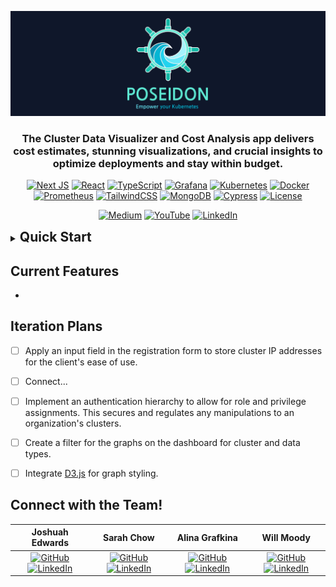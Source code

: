 
<div align="center">

  [![banner](/public/assets/banner.png)](https://www.os-poseidon.com/)
  <!-- h2 tagline here -->
  <!-- short description -->
  ### The Cluster Data Visualizer and Cost Analysis app delivers cost estimates, stunning visualizations, and crucial insights to optimize deployments and stay within budget.
   <!-- Its user-friendly interface empowers organizations to make informed decisions with ease. A must-have for any Kubernetes pro. -->
  <!-- quick links -->

  <!-- https://ileriayo.github.io/markdown-badges/#markdown-badges -->
  [![Next JS](https://img.shields.io/badge/Next-black?style=for-the-badge&logo=next.js&logoColor=white)](https://nextjs.org/)
  [![React](https://img.shields.io/badge/react-%2320232a.svg?style=for-the-badge&logo=react&logoColor=%2361DAFB)](https://reactjs.org/)
  [![TypeScript](https://img.shields.io/badge/typescript-%23007ACC.svg?style=for-the-badge&logo=typescript&logoColor=white)](https://www.typescriptlang.org/)
  [![Grafana](https://img.shields.io/badge/grafana-%23F46800.svg?style=for-the-badge&logo=grafana&logoColor=white)](https://grafana.com/)
  [![Kubernetes](https://img.shields.io/badge/kubernetes-%23326ce5.svg?style=for-the-badge&logo=kubernetes&logoColor=white)](https://kubernetes.io/)
  [![Docker](https://img.shields.io/badge/docker-%230db7ed.svg?style=for-the-badge&logo=docker&logoColor=white)](https://www.docker.com/)
  [![Prometheus](https://img.shields.io/badge/Prometheus-E6522C?style=for-the-badge&logo=Prometheus&logoColor=white)](https://prometheus.io/)
  [![TailwindCSS](https://img.shields.io/badge/tailwindcss-%2338B2AC.svg?style=for-the-badge&logo=tailwind-css&logoColor=white)](https://tailwindcss.com/)
  [![MongoDB](https://img.shields.io/badge/MongoDB-%234ea94b.svg?style=for-the-badge&logo=mongodb&logoColor=white)](https://www.mongodb.com/)
  [![Cypress](https://img.shields.io/badge/-cypress-%23E5E5E5?style=for-the-badge&logo=cypress&logoColor=058a5e)](https://www.cypress.io/)
  [![License](https://img.shields.io/github/license/Ileriayo/markdown-badges?style=for-the-badge)](public/LICENSE)

  [![Medium](https://img.shields.io/badge/Medium-12100E?style=for-the-badge&logo=medium&logoColor=white)](https://medium.com/@drjoshdpt/poseidon-a-kubernetes-cluster-visualization-cost-analysis-tool-d0fb55c2858c)
  [![YouTube](https://img.shields.io/badge/YouTube-%23FF0000.svg?style=for-the-badge&logo=YouTube&logoColor=white)](https://youtu.be/hqeGqh0ksPg)
  [![LinkedIn](https://img.shields.io/badge/linkedin-%230077B5.svg?style=for-the-badge&logo=linkedin&logoColor=white)](https://www.linkedin.com/company/osposeidon/)
</div>

<details>
  <summary><h2 style="display: inline;">Quick Start</h2></summary>

  1. Fork this repository to your profile, clone it to your local machine, navigate into the directory, then run `npm install`.
  2. Ensure your local and/or cloud clusters are deployed, then within the root directory, create a `.env.local` file and paste in the following:
      ```
      NODE_ENV = development
      MONGO_URI = "[REPLACE THIS WITH YOUR MONGODB CONNECTION STRING]"
      NEXTAUTH_URL = http://localhost:3500
      BCRYPT_SALT = 10
      NEXTAUTH_SECRET = 12345678910
      KUBECOST_IP = "[REPLACE THIS WITH YOUR DEPLOYED KUBECOST IP ADDRESS]"
      LOCAL_KUBECOST_IP = "[REPLACE THIS WITH YOUR LOCAL KUBECOST IP ADDRESS]"
      LOCAL_CLUSTER_IP = "localhost:3300"
      LOCAL_CLUSTER_NAME = "[REPLACE THIS WITH THE UNIQUE EMBED ID FROM YOUR LOCAL CLUSTER'S GRAFANA SHARE LINK]"
      DEPLOYED_CLUSTER_IP = "[REPLACE THIS WITH YOUR DEPLOYED* CLUSTER IP ADDRESS]"
      DEPLOYED_CLUSTER_NAME = "[REPLACE THIS WITH THE UNIQUE EMBED ID FROM YOUR CLOUD HOSTED GRAFANA SHARE LINK]"
      DEPLOYED_CLUSTER_NAME_2 = "[OPTIONAL: REPLACE THIS WITH THE UNIQUE EMBED ID FROM YOUR CLOUD HOSTED GRAFANA SHARE LINK]"
      ```
      - Be sure to replace the areas of all caps text including the enclosing square brackets with the specified information, then save the file.
        - *Functions for both depolyments on AWS and/or Google.
      - For more detailed instructions, please visit our website [os-poseidon.com/setup](https://www.os-poseidon.com/setup).
  3. Regarding your command options:
      - `npm run port` runs the application on port 3500.
      - `npm run forward` ..?
      - `npm run test` assures that any processes on port 3500 is killed then in parallel runs the application on that port and opens Cypress.
</details>


## Current Features
-

## Iteration Plans
- [ ] Apply an input field in the registration form to store cluster IP addresses for the client's ease of use.
- [ ] Connect...
- [ ] Implement an authentication hierarchy to allow for role and privilege assignments. This secures and regulates any manipulations to an organization's clusters.
- [ ] Create a filter for the graphs on the dashboard for cluster and data types.
- [ ] Integrate [D3.js](https://d3-graph-gallery.com/) for graph styling.


<!--
• dark mode, flexible screen size
• Deploy the app to AWS?
host online
• what does it mean to modify a cluster?
    Create the feature to be able to modify the clusters.
    modifying cluster specifics
• Determine a method for accessing the ID of the Grafana iframe in a dynamic manner.
apply a regex function to identify the id name from embed url
• Implement a notification system in the app that allows users to receive notifications through messages, Slack API, and email when the cluster goes down.
 -->



<!-- https://github.com/tandpfun/skill-icons#icons-per-line
https://github.com/JoshDPT
https://www.linkedin.com/in/joshuah-edwards/
https://github.com/xtchow
https://www.linkedin.com/in/xtchow/
https://github.com/alyagraf
https://www.linkedin.com/in/alina-grafkina-955a56179/
https://github.com/wmoody6293
https://www.linkedin.com/in/william-moody/
 -->
 <!-- Meet the Team! -->
## Connect with the Team!
| Joshuah Edwards | Sarah Chow | Alina Grafkina | Will Moody |
| :---: | :---: | :---: | :---: |
| [![GitHub](https://skillicons.dev/icons?i=github)](https://github.com/JoshDPT) [![LinkedIn](https://skillicons.dev/icons?i=linkedin)](https://www.linkedin.com/in/joshuah-edwards/) | [![GitHub](https://skillicons.dev/icons?i=github)](https://github.com/xtchow) [![LinkedIn](https://skillicons.dev/icons?i=linkedin)](https://www.linkedin.com/in/xtchow/) | [![GitHub](https://skillicons.dev/icons?i=github)](https://github.com/alyagraf) [![LinkedIn](https://skillicons.dev/icons?i=linkedin)](https://www.linkedin.com/in/alina-grafkina-955a56179/) | [![GitHub](https://skillicons.dev/icons?i=github)](https://github.com/wmoody6293) [![LinkedIn](https://skillicons.dev/icons?i=linkedin)](https://www.linkedin.com/in/william-moody/) |


